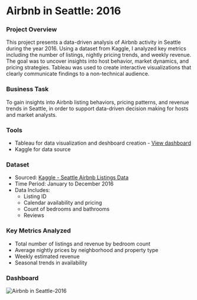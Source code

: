 # Airbnb in Seattle: 2016

### Project Overview
This project presents a data-driven analysis of Airbnb activity in Seattle during the year 2016. Using a dataset from Kaggle, I analyzed key metrics including the number of listings, nightly pricing trends, and weekly revenue. The goal was to uncover insights into host behavior, market dynamics, and pricing strategies. Tableau was used to create interactive visualizations that clearly communicate findings to a non-technical audience.

### Business Task
To gain insights into Airbnb listing behaviors, pricing patterns, and revenue trends in Seattle, in order to support data-driven decision making for hosts and market analysts.

### Tools
- Tableau for data visualization and deshboard creation - [View dashboard](https://public.tableau.com/app/profile/jisoo.kim5135/viz/AirbnbinSeattle2016_17454141745820/Dashboard1?publish=yes)
- Kaggle for data source

### Dataset
- Sourced: [Kaggle - Seattle Airbnb Listings Data](https://www.kaggle.com/datasets/alexanderfreberg/airbnb-listings-2016-dataset)<br />
- Time Period: January to December 2016<br />
- Data Includes:<br />
  - Listing ID
  - Calendar availability and pricing
  - Count of bedrooms and bathrooms
  - Reviews

### Key Metrics Analyzed
- Total number of listings and revenue by bedroom count
- Average nightly prices by neighborhood and property type
- Weekly estimated revenue
- Seasonal trends in availability

### Dashboard
![Airbnb in Seattle-2016](https://github.com/user-attachments/assets/bad1e5cf-d68a-4a74-bea1-422920e8a374)
